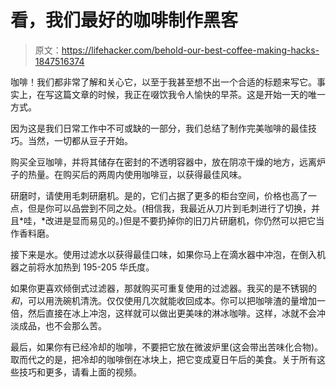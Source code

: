 # 看，我们最好的咖啡制作黑客

> 原文：<https://lifehacker.com/behold-our-best-coffee-making-hacks-1847516374>

咖啡！我们都非常了解和关心它，以至于我甚至想不出一个合适的标题来写它。事实上，在写这篇文章的时候，我正在啜饮我令人愉快的早茶。这是开始一天的唯一方式。

因为这是我们日常工作中不可或缺的一部分，我们总结了制作完美咖啡的最佳技巧。当然，一切都从豆子开始。

购买全豆咖啡，并将其储存在密封的不透明容器中，放在阴凉干燥的地方，远离炉子的热量。在购买后的两周内使用咖啡豆，以获得最佳风味。

研磨时，请使用毛刺研磨机。是的，它们占据了更多的柜台空间，价格也高了一点，但是你可以品尝到不同之处。(相信我，我最近从刀片到毛刺进行了切换，并且*哇，*改进是显而易见的。)但是不要扔掉你的旧刀片研磨机，你仍然可以把它当作香料磨。

接下来是水。使用过滤水以获得最佳口味，如果你马上在滴水器中冲泡，在倒入机器之前将水加热到 195-205 华氏度。

如果你更喜欢倾倒式过滤器，那就购买可重复使用的过滤器。我买的是不锈钢的*和*，可以用洗碗机清洗。仅仅使用几次就能收回成本。你可以把咖啡渣的量增加一倍，然后直接在冰上冲泡，这样就可以做出更美味的淋冰咖啡。这样，冰就不会冲淡成品，也不会那么苦。

最后，如果你有已经冷却的咖啡，不要把它放在微波炉里(这会带出苦味化合物)。取而代之的是，把冷却的咖啡倒在冰块上，把它变成夏日午后的美食。关于所有这些技巧和更多，请看上面的视频。